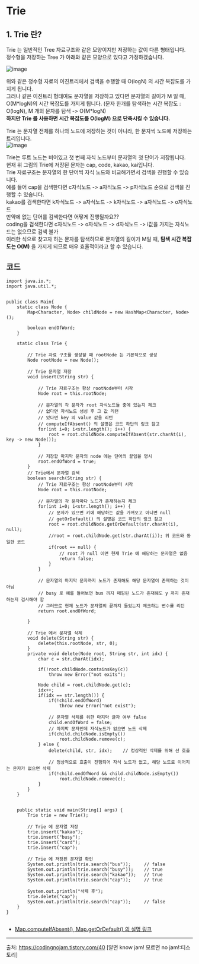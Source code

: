 # Trie

## 1. Trie 란?
Trie 는 일반적인 Tree 자료구조와 같은 모양이지만 저장하는 값이 다른 형태입니다.   
정수형을 저장하는 Tree 가 아래와 같은 모양으로 있다고 가정하겠습니다.   

![image](https://user-images.githubusercontent.com/83942393/174538577-e5ad5b57-badf-4b06-b225-46b1a83e7ad6.png)

위와 같은 정수형 자료의 이진트리에서 검색을 수행할 때 O(logN) 의 시간 복잡도를 가지게 됩니다.   
그러나 같은 이진트리 형태여도 문자열을 저장하고 있다면 문자열의 길이가 M 일 때, O(M\*logN)의 시간 복잡도를 가지게 됩니다. (문자 한개를 탐색하는 시간 복잡도 : O(logN), M 개의 문자를 탐색 -> O(M\*logN)  
**하지만 Trie 를 사용하면 시간 복잡도를 O(logM) 으로 단축시킬 수 있습니다.**

Trie 는 문자열 전체를 하나의 노드에 저장하는 것이 아니라, 한 문자씩 노드에 저장하는 트리입니다.   
![image](https://user-images.githubusercontent.com/83942393/174539074-66834810-5b90-473f-bff2-0ac464ae871a.png)   

Trie는 루트 노드는 비어있고 첫 번째 자식 노드부터 문자열의 첫 단어가 저장됩니다.   
현재 위 그림의 Trie에 저장된 문자는 cap, code, kakao, kai입니다.   
Trie 자료구조는 문자열의 한 단어씩 자식 노드와 비교해가면서 검색을 진행할 수 있습니다.   
예를 들어 cap을 검색한다면 c자식노드 -> a자식노드 -> p자식노드 순으로 검색을 진행할 수 있습니다.   
kakao를 검색한다면 k자식노드 -> a자식노드 -> k자식노드 -> a자식노드 -> o자식노드   
만약에 없는 단어를 검색한다면 어떻게 진행될까요??   
coding을 검색한다면 c자식노드 -> o자식노드 -> d자식노드 -> i값을 가지는 자식노드는 없으므로 검색 불가   
이러한 식으로 찾고자 하는 문자를 탐색하므로 문자열의 길이가 M일 때, **탐색 시간 복잡도는 O(M)** 을 가지게 되므로 매우 효율적이라고 할 수 있습니다.   

## 코드
```
import java.io.*;
import java.util.*;


public class Main{
	static class Node {
		Map<Character, Node> childNode = new HashMap<Character, Node>();
		
		boolean endOfWord;
	}
	
	static class Trie {
		
		// Trie 자료 구조를 생성할 때 rootNode 는 기본적으로 생성
		Node rootNode = new Node();
		
		// Trie 문자열 저장
		void insert(String str) {
			
			// Trie 자료구조는 항상 rootNode부터 시작
			Node root = this.rootNode;
			
			// 문자열의 각 문자가 root 자식노드들 중에 있는지 체크
			// 없다면 자식노드 생성 후 그 값 리턴
			// 있다면 key 의 value 값을 리턴
			// computeIfAbsent() 의 설명은 코드 하단의 링크 참고
			for(int i=0; i<str.length(); i++) {
				root = root.childNode.computeIfAbsent(str.charAt(i), key -> new Node());
			}
			
			// 저장할 마지막 문자의 node 에는 단어의 끝임을 명시
			root.endOfWord = true;
		}
		// Trie에서 문자열 검색
		boolean search(String str) {
			// Trie 자료구조는 항상 rootNode부터 시작
			Node root = this.rootNode;
			
			// 문자열의 각 문자마다 노드가 존재하는지 체크
			for(int i=0; i<str.length(); i++) {
				// 문자가 있으면 키에 해당하는 값을 가져오고 아니면 null
				// getOrDefault() 의 설명은 코드 하단의 링크 참고
				root = root.childNode.getOrDefault(str.charAt(i), null);
				//root = root.childNode.get(str.charAt(i)); 위 코드와 동일한 코드
				if(root == null) {
					// root 가 null 이면 현재 Trie 에 해당하는 문자열은 없음
					return false;
				}
			}
			
			// 문자열의 마지막 문자까지 노드가 존재해도 해당 문자열이 존재하는 것이 아님
			// busy 로 예를 들어보면 bus 까지 매핑된 노드가 존재해도 y 까지 존재하는지 검사해야 함
			// 그러므로 현재 노드가 문자열의 끝까지 돌았는지 체크하는 변수를 리턴
			return root.endOfWord;
			
		}
		
		// Trie 에서 문자열 삭제
		void delete(String str) {
			delete(this.rootNode, str, 0);
		}
		private void delete(Node root, String str, int idx) {
			char c = str.charAt(idx);
			
			if(!root.childNode.containsKey(c))
				throw new Error("not exits");
			
			Node child = root.childNode.get(c);
			idx++;
			if(idx == str.length()) {
				if(!child.endOfWord)
					throw new Error("not exist");
				
				// 문자열 삭제를 위한 마지막 글자 여부 false
				child.endOfWord = false;
				// 마지막 문자인데 자식노드가 없으면 노드 삭제
				if(child.childNode.isEmpty())
					root.childNode.remove(c);
			} else {
				delete(child, str, idx); 	// 정상적인 삭제를 위해 선 호출
				
				// 정상적으로 호출이 진행되어 자식 노드가 없고, 해당 노드로 이어지는 문자가 없으면 삭제
				if(!child.endOfWord && child.childNode.isEmpty())
					root.childNode.remove(c);
			}
		}
	}
	
	
	public static void main(String[] args) {
		Trie trie = new Trie();
		
		// Trie 에 문자열 저장
		trie.insert("kakao");
		trie.insert("busy");
		trie.insert("card");
		trie.insert("cap");
		
		// Trie 에 저장된 문자열 확인
		System.out.println(trie.search("bus"));		// false
		System.out.println(trie.search("busy"));	// true
		System.out.println(trie.search("kakao"));	// true
		System.out.println(trie.search("cap"));		// true
		
		System.out.println("삭제 후");
		trie.delete("cap");
		System.out.println(trie.search("cap"));		// false
	}
}


```
* [Map.computeIfAbsent(), Map.getOrDefault() 의 설명 링크](map.md)



---
출처: https://codingnojam.tistory.com/40 [알면 know jam! 모르면 no jam!:티스토리]   
